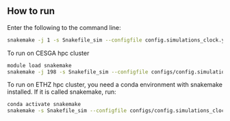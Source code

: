## How to run
Enter the following to the command line:
```bash
snakemake -j 1 -s Snakefile_sim --configfile config.simulations_clock.yaml --restart-times=0
```

To run on CESGA hpc cluster
```bash
module load snakemake
snakemake -j 198 -s Snakefile_sim --configfile configs/config.simulations_clock_scWGA_NGS.yaml --use-envmodules -k --profile ../hpc/slurm --scheduler greedy &> logs/snakelog.$(date +%Y-%m-%d.%H-%M-%S).out &
```


To run on ETHZ hpc cluster, you need a conda environment with snakemake installed. If it is called snakemake, run:
```bash
conda activate snakemake
snakemake -s Snakefile_sim --configfile configs/config.simulations_clock_scWGA_NGS.yaml --use-conda -k --profile ../hpc/lsf &> logs/snakelog.$(date +%Y-%m-%d.%H-%M-%S).out &
```
